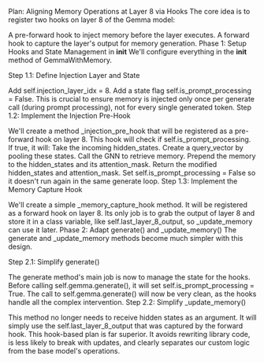 Plan: Aligning Memory Operations at Layer 8 via Hooks
The core idea is to register two hooks on layer 8 of the Gemma model:

A pre-forward hook to inject memory before the layer executes.
A forward hook to capture the layer's output for memory generation.
Phase 1: Setup Hooks and State Management in __init__
We'll configure everything in the __init__ method of GemmaWithMemory.

Step 1.1: Define Injection Layer and State

Add self.injection_layer_idx = 8.
Add a state flag self.is_prompt_processing = False. This is crucial to ensure memory is injected only once per generate call (during prompt processing), not for every single generated token.
Step 1.2: Implement the Injection Pre-Hook

We'll create a method _injection_pre_hook that will be registered as a pre-forward hook on layer 8.
This hook will check if self.is_prompt_processing. If true, it will:
Take the incoming hidden_states.
Create a query_vector by pooling these states.
Call the GNN to retrieve memory.
Prepend the memory to the hidden_states and its attention_mask.
Return the modified hidden_states and attention_mask.
Set self.is_prompt_processing = False so it doesn't run again in the same generate loop.
Step 1.3: Implement the Memory Capture Hook

We'll create a simple _memory_capture_hook method.
It will be registered as a forward hook on layer 8.
Its only job is to grab the output of layer 8 and store it in a class variable, like self.last_layer_8_output, so _update_memory can use it later.
Phase 2: Adapt generate() and _update_memory()
The generate and _update_memory methods become much simpler with this design.

Step 2.1: Simplify generate()

The generate method's main job is now to manage the state for the hooks.
Before calling self.gemma.generate(), it will set self.is_prompt_processing = True.
The call to self.gemma.generate() will now be very clean, as the hooks handle all the complex intervention.
Step 2.2: Simplify _update_memory()

This method no longer needs to receive hidden states as an argument.
It will simply use the self.last_layer_8_output that was captured by the forward hook.
This hook-based plan is far superior. It avoids rewriting library code, is less likely to break with updates, and clearly separates our custom logic from the base model's operations.